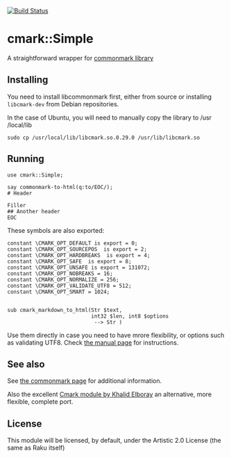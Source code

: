 [![Build Status](https://travis-ci.com/JJ/raku-cmark.svg?branch=master)](https://travis-ci.com/JJ/raku-cmark)

# cmark::Simple


A straightforward wrapper for [commonmark library](https://github.com/commonmark/cmark)

## Installing


You need to install libcommonmark first, either from source or installing
 `libcmark-dev` from Debian repositories.

In the case of Ubuntu, you will need to manually copy the library to /usr
/local/lib

    sudo cp /usr/local/lib/libcmark.so.0.29.0 /usr/lib/libcmark.so

## Running

```perl6
use cmark::Simple;

say commonmark-to-html(q:to/EOC/);
# Header

Filler
## Another header
EOC
```
These symbols are also exported:

```
constant \CMARK_OPT_DEFAULT is export = 0;
constant \CMARK_OPT_SOURCEPOS  is export = 2;
constant \CMARK_OPT_HARDBREAKS  is export = 4;
constant \CMARK_OPT_SAFE  is export = 8;
constant \CMARK_OPT_UNSAFE is export = 131072;
constant \CMARK_OPT_NOBREAKS = 16;
constant \CMARK_OPT_NORMALIZE = 256;
constant \CMARK_OPT_VALIDATE_UTF8 = 512;
constant \CMARK_OPT_SMART = 1024;


sub cmark_markdown_to_html(Str $text,
                           int32 $len, int8 $options
                            --> Str )
```

Use them directly in case you need to have mrore flexibility, or options such
 as validating UTF8. Check [the manual page](https://manpages.debian.org/testing/libcmark-dev/cmark.3.en.html) for instructions.
 
## See also

See [the commonmark page](https://commonmark.org/) for additional information.

Also the excellent [Cmark module by Khalid Elboray](https://github.com/khalidelboray/raku-cmark) an alternative, more flexible, complete port.

## License
 
This module will be licensed, by default, under the Artistic 2.0 License (the same as Raku itself)
